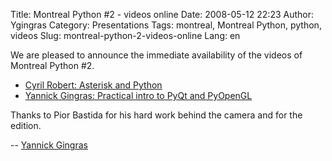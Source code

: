 Title: Montreal Python #2 - videos online
Date: 2008-05-12 22:23
Author: Ygingras
Category: Presentations
Tags: montreal, Montreal Python, python, videos
Slug: montreal-python-2-videos-online
Lang: en

We are pleased to announce the immediate availability of the videos of
Montreal Python \#2.

-   [Cyril Robert: Asterisk and Python][]
-   [Yannick Gingras: Practical intro to PyQt and PyOpenGL][]

Thanks to Pior Bastida for his hard work behind the camera and for the
edition.

-- [Yannick Gingras][]

  [Cyril Robert: Asterisk and Python]: http://video.google.com/videoplay?docid=-2134430227299882771
  [Yannick Gingras: Practical intro to PyQt and PyOpenGL]: http://video.google.com/videoplay?docid=1831337244910918313
  [Yannick Gingras]: http://ygingras.net
